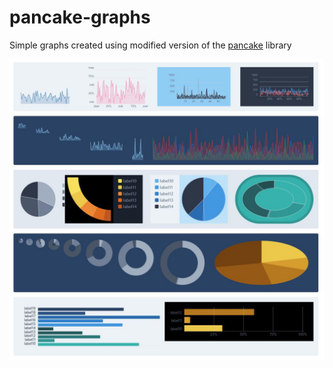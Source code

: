 # pancake-graphs
Simple graphs created using modified version of the [pancake](https://github.com/Rich-Harris/pancake) library 

![Screenshot](./doc/screen.jpg)
